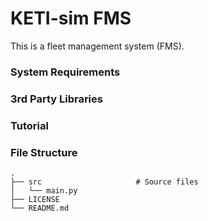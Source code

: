 # KETI-sim FMS

This is a fleet management system (FMS).

### System Requirements

### 3rd Party Libraries

### Tutorial

### File Structure

    .
    ├── src                     # Source files
    │   └── main.py
    ├── LICENSE
    └── README.md
    